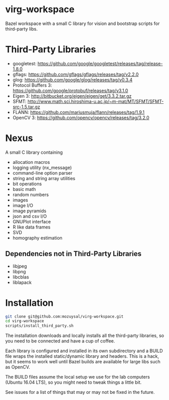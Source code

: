 # virg-workspace
Bazel workspace with a small C library for vision and bootstrap scripts for third-party libs.

# Third-Party Libraries
- googletest: https://github.com/google/googletest/releases/tag/release-1.8.0
- gflags: https://github.com/gflags/gflags/releases/tag/v2.2.0
- glog: https://github.com/google/glog/releases/tag/v0.3.4
- Protocol Buffers 3: https://github.com/google/protobuf/releases/tag/v3.1.0
- Eigen 3: http://bitbucket.org/eigen/eigen/get/3.3.2.tar.gz
- SFMT: http://www.math.sci.hiroshima-u.ac.jp/~m-mat/MT/SFMT/SFMT-src-1.5.tar.gz
- FLANN: https://github.com/mariusmuja/flann/releases/tag/1.9.1
- OpenCV 3: https://github.com/opencv/opencv/releases/tag/3.2.0

# Nexus
A small C library containing
- allocation macros
- logging utility (nx_message)
- command-line option parser
- string and string array utilities
- bit operations
- basic math
- random numbers
- images
- image I/O
- image pyramids
- json and csv I/O
- GNUPlot interface
- R like data frames
- SVD
- homography estimation

## Dependencies not in Third-Party Libraries
- libjpeg
- libpng
- libcblas
- liblapack

# Installation

```bash
git clone git@github.com:mozuysal/virg-workspace.git
cd virg-workspace
scripts/install_third_party.sh
```
The installation downloads and locally installs all the third-party libraries, so you need to be connected and have a cup of coffee.

Each library is configured and installed in its own subdirectory and a BUILD file wraps the installed static/dynamic library and headers. This is a hack, but it seems to work well until Bazel builds are available for large libs such as OpenCV.

The BUILD files assume the local setup we use for the lab computers (Ubuntu 16.04 LTS), so you might need to tweak things a little bit.

See issues for a list of things that may or may not be fixed in the future.

